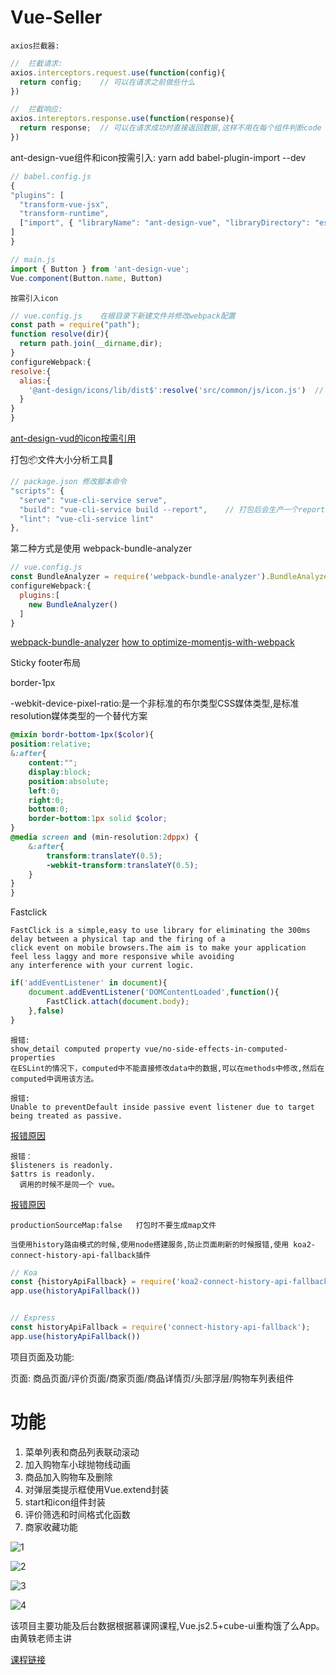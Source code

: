# Vue-Seller
	
	axios拦截器:
```js
//	拦截请求:
axios.interceptors.request.use(function(config){
  return config;	// 可以在请求之前做些什么
})

// 	拦截响应:
axios.intereptors.response.use(function(response){
  return response;	// 可以在请求成功时直接返回数据,这样不用在每个组件判断code 
})
```
 ant-design-vue组件和icon按需引入:
	yarn add babel-plugin-import --dev
```js
// babel.config.js
{
"plugins": [
  "transform-vue-jsx",
  "transform-runtime",
  ["import", { "libraryName": "ant-design-vue", "libraryDirectory": "es", "style": "css" }]
]
}
```
```js
// main.js
import { Button } from 'ant-design-vue';
Vue.component(Button.name, Button)
```
	按需引入icon
```js
// vue.config.js	在根目录下新建文件并修改webpack配置
const path = require("path");
function resolve(dir){
  return path.join(__dirname,dir);
}
configureWebpack:{
resolve:{
  alias:{
    '@ant-design/icons/lib/dist$':resolve('src/common/js/icon.js')	// 然后在该文件下引入需要的icon图标
  }
}
}
```
[ant-design-vud的icon按需引用](https://blog.csdn.net/weixin_44103733/article/details/106074717)

  打包📦文件大小分析工具🔧
```js
// package.json	修改脚本命令
"scripts": {
  "serve": "vue-cli-service serve",
  "build": "vue-cli-service build --report",	// 打包后会生产一个report.html文件
  "lint": "vue-cli-service lint"
},
```
 第二种方式是使用 webpack-bundle-analyzer
```js
// vue.config.js
const BundleAnalyzer = require('webpack-bundle-analyzer').BundleAnalyzerPlugin
configureWebpack:{
  plugins:[
    new BundleAnalyzer()
  ]
}
```
[webpack-bundle-analyzer](https://www.npmjs.com/package/webpack-bundle-analyzer)
[how to optimize-momentjs-with-webpack](https://github.com/jmblog/how-to-optimize-momentjs-with-webpack)
	
  Sticky footer布局

  border-1px

  -webkit-device-pixel-ratio:是一个非标准的布尔类型CSS媒体类型,是标准 resolution媒体类型的一个替代方案
```scss
@mixin bordr-bottom-1px($color){
position:relative;
&:after{
	content:"";
	display:block;
	position:absolute;
	left:0;
	right:0;
	bottom:0;
	border-bottom:1px solid $color;
}
@media screen and (min-resolution:2dppx) {
	&:after{
		transform:translateY(0.5);
		-webkit-transform:translateY(0.5);
	}
}
}
```
 Fastclick
	
	FastClick is a simple,easy to use library for eliminating the 300ms delay between a physical tap and the firing of a
	click event on mobile browsers.The aim is to make your application feel less laggy and more responsive while avoiding
	any interference with your current logic.
```js
if('addEventListener' in document){
	document.addEventListener('DOMContentLoaded',function(){
		FastClick.attach(document.body);
	},false)
}
```
	
	报错:
	show_detail computed property vue/no-side-effects-in-computed-properties
	在ESLint的情况下，computed中不能直接修改data中的数据,可以在methods中修改,然后在computed中调用该方法。

	报错:
	Unable to preventDefault inside passive event listener due to target being treated as passive.
[报错原因](https://blog.csdn.net/lijingshan34/article/details/88350456)

	报错：
	$listeners is readonly.
	$attrs is readonly.
	  调用的时候不是同一个 vue。
[报错原因](https://github.com/vuejs/vue/issues/6698)

	productionSourceMap:false	打包时不要生成map文件

	当使用history路由模式的时候,使用node搭建服务,防止页面刷新的时候报错,使用 koa2-connect-history-api-fallback插件
```js
// Koa
const {historyApiFallback} = require('koa2-connect-history-api-fallback');
app.use(historyApiFallback())


// Express
const historyApiFallback = require('connect-history-api-fallback');
app.use(historyApiFallback())
```

项目页面及功能:

 页面: 
 商品页面/评价页面/商家页面/商品详情页/头部浮层/购物车列表组件

# 功能

1. 菜单列表和商品列表联动滚动
2. 加入购物车小球抛物线动画
3. 商品加入购物车及删除
4. 对弹层类提示框使用Vue.extend封装
5. start和icon组件封装
6. 评价筛选和时间格式化函数
7. 商家收藏功能
		
![1](https://github.com/JayK0720/Vue-Eleme/blob/master/finished/1.png)

![2](https://github.com/JayK0720/Vue-Eleme/blob/master/finished/1.png)

![3](https://github.com/JayK0720/Vue-Eleme/blob/master/finished/1.png)

![4](https://github.com/JayK0720/Vue-Eleme/blob/master/finished/1.png)
		
该项目主要功能及后台数据根据慕课网课程,Vue.js2.5+cube-ui重构饿了么App。由黄轶老师主讲

[课程链接](https://coding.imooc.com/class/74.html)